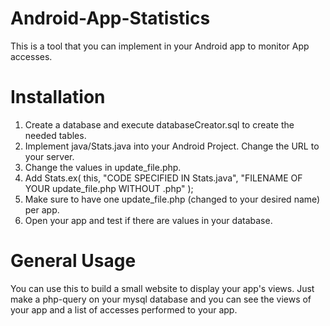 # Android-App-Statistics
This is a tool that you can implement in your Android app to monitor App accesses.

# Installation

1. Create a database and execute databaseCreator.sql to create the needed tables.
2. Implement java/Stats.java into your Android Project. Change the URL to your server.
3. Change the values in update_file.php.
4. Add Stats.ex( this, "CODE SPECIFIED IN Stats.java", "FILENAME OF YOUR update_file.php WITHOUT .php" );
5. Make sure to have one update_file.php (changed to your desired name) per app.
6. Open your app and test if there are values in your database.

# General Usage

You can use this to build a small website to display your app's views. Just make a php-query on your mysql database and you can see the views of your app and a list of accesses performed to your app.
